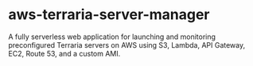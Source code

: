 # aws-terraria-server-manager
A fully serverless web application for launching and monitoring preconfigured Terraria servers on AWS using S3, Lambda, API Gateway, EC2, Route 53, and a custom AMI.
